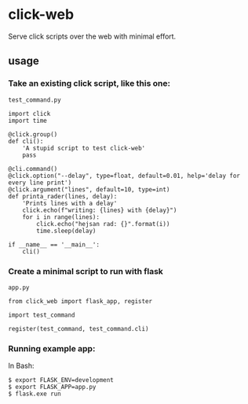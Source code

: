 # click-web
Serve click scripts over the web with minimal effort.

## usage

### Take an existing click script, like this one:
`test_command.py`
```
import click
import time

@click.group()
def cli():
    'A stupid script to test click-web'
    pass

@cli.command()
@click.option("--delay", type=float, default=0.01, help='delay for every line print')
@click.argument("lines", default=10, type=int)
def printa_rader(lines, delay):
    'Prints lines with a delay'
    click.echo(f"writing: {lines} with {delay}")
    for i in range(lines):
        click.echo("hejsan rad: {}".format(i))
        time.sleep(delay)
        
if __name__ == '__main__':
    cli()

```

### Create a minimal script to run with flask
`app.py`
```
from click_web import flask_app, register

import test_command

register(test_command, test_command.cli)
```

### Running example app:
In Bash:
```
$ export FLASK_ENV=development
$ export FLASK_APP=app.py
$ flask.exe run
```
 